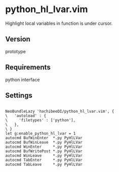 # python_hl_lvar.vim

Highlight local variables in function is under cursor.

## Version

prototype

## Requirements

python interface


## Settings

```vim

NeoBundleLazy 'hachibeeDI/python_hl_lvar.vim', {
\   'autoload' : {
\     'filetypes' : ['python'],
\   },
\ }
let g:enable_python_hl_lvar = 1
autocmd BufWinEnter  *.py PyHlLVar
autocmd BufWinLeave  *.py PyHlLVar
autocmd WinEnter     *.py PyHlLVar
autocmd BufWritePost *.py PyHlLVar
autocmd WinLeave     *.py PyHlLVar
autocmd TabEnter     *.py PyHlLVar
autocmd TabLeave     *.py PyHlLVar

```
